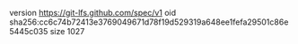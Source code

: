 version https://git-lfs.github.com/spec/v1
oid sha256:cc6c74b72413e3769049671d78f19d529319a648ee1fefa29501c86e5445c035
size 1027

